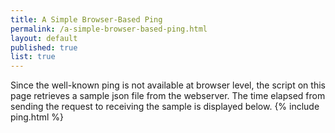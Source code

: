 ```yaml
---
title: A Simple Browser-Based Ping
permalink: /a-simple-browser-based-ping.html
layout: default
published: true
list: true
---
```

Since the well-known ping is not available at browser level, the script on this page retrieves a sample json file from the webserver. The time elapsed from sending the request to receiving the sample is displayed below.
{% include ping.html %}
